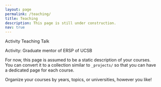 ```yaml
---
layout: page
permalink: /teaching/
title: Teaching 
description: This page is still under construction.
nav: true
---
```


Activity Teaching Talk

Activity: Graduate mentor of ERSP of UCSB

For now, this page is assumed to be a static description of your courses. You can convert it to a collection similar to `_projects/` so that you can have a dedicated page for each course.

Organize your courses by years, topics, or universities, however you like!



